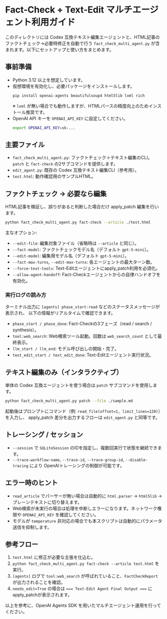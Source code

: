 # Fact-Check + Text-Edit マルチエージェント利用ガイド

このディレクトリには Codex 互換テキスト編集エージェントと、HTML記事のファクトチェック→必要時修正を自動で行う `fact_check_multi_agent.py` が含まれます。以下にセットアップと使い方をまとめます。

## 事前準備
- Python 3.12 以上を想定しています。
- 仮想環境を有効化し、必要パッケージをインストールします。
  ```bash
  pip install openai-agents beautifulsoup4 html5lib lxml rich
  ```
  ※ `lxml` が無い場合でも動作しますが、HTMLパースの精度向上のためインストール推奨です。
- OpenAI API キーを `OPENAI_API_KEY` に設定してください。
  ```bash
  export OPENAI_API_KEY=sk-...
  ```

## 主要ファイル
- `fact_check_multi_agent.py`: ファクトチェック＋テキスト編集のCLI。`patch` と `fact-check` の2サブコマンドを提供します。
- `edit_agent.py`: 既存の Codex 互換テキスト編集CLI（参考用）。
- `test.html`: 動作確認用のサンプルHTML。

## ファクトチェック → 必要なら編集
HTML記事を検証し、誤りがあると判断した場合だけ apply_patch 編集を行います。
```bash
python fact_check_multi_agent.py fact-check --article ./test.html
```
主なオプション:
- `--edit-file`: 編集対象ファイル（省略時は `--article` と同じ）。
- `--fact-model`: ファクトチェックモデル名（デフォルト `gpt-5-mini`）。
- `--edit-model`: 編集用モデル名（デフォルト `gpt-5-mini`）。
- `--fact-max-turns`, `--edit-max-turns`: 各エージェントの最大ターン数。
- `--force-text-tools`: Text-Editエージェントにapply_patch利用を必須化。
- `--allow-agent-handoff`: Fact-Checkエージェントからの自律ハンドオフを有効化。

### 実行ログの読み方
ターミナル出力に `[agents] phase_start:read` などのステータスメッセージが表示され、
以下の情報がリアルタイムで確認できます。
- `phase_start / phase_done`: Fact-Checkの3フェーズ（read / search / synthesis）。
- `tool:web_search`: Web検索ツール起動。回数は `web_search_count` として最終表示。
- `llm_start / llm_end`: モデル呼び出しの開始・完了。
- `text_edit_start / text_edit_done`: Text-Editエージェント実行状況。

## テキスト編集のみ（インタラクティブ）
単体の Codex 互換エージェントを使う場合は `patch` サブコマンドを使用します。
```bash
python fact_check_multi_agent.py patch --file ./sample.md
```
起動後はプロンプトにコマンド（例: `read_file(offset=1, limit_lines=120)`）を入力し、
apply_patch 差分を出力するフローは `edit_agent.py` と同等です。

## トレーシング / セッション
- `--session` で `SQLiteSession` のIDを指定し、複数回実行で状態を継続できます。
- `--trace-workflow-name`, `--trace-id`, `--trace-group-id`, `--disable-tracing` により
  OpenAIトレーシングの制御が可能です。

## エラー時のヒント
- `read_article` でパーサーが無い場合は自動的に `html.parser` → `html5lib` → プレーンテキストに切り替えます。
- Web検索が未実行の場合は処理を中断しエラーになります。ネットワーク権限や `OPENAI_API_KEY` を確認してください。
- モデルが `temperature` 非対応の場合でも本スクリプトは自動的にパラメータ送信を抑制します。

## 参考フロー
1. `test.html` に修正が必要な主張を仕込む。
2. `python fact_check_multi_agent.py fact-check --article test.html` を実行。
3. `[agents]` ログで `tool:web_search` が呼ばれていること、`FactCheckReport` が出力されることを確認。
4. `needs_edit=True` の場合は `=== Text-Edit Agent Final Output ===` にapply_patchが表示されます。

以上を参考に、OpenAI Agents SDK を用いたマルチエージェント運用を行ってください。
